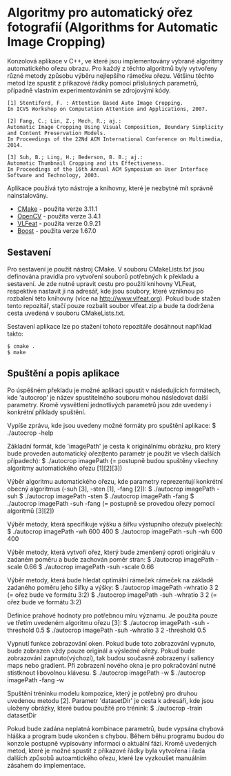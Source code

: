 # Algoritmy pro automatický ořez fotografií (Algorithms for Automatic Image Cropping)

Konzolová aplikace v C++, ve které jsou implementovány vybrané algoritmy automatického ořezu obrazu. Pro každý z těchto algoritmů byly vytvořeny různé metody způsobu výběru nejlepšího rámečku ořezu. Většinu těchto metod lze spustit z příkazové řádky pomocí příslušných parametrů, případně vlastním experimentováním se zdrojovými kódy.

    [1] Stentiford, F. : Attention Based Auto Image Cropping.
    In ICVS Workshop on Computation Attention and Applications, 2007.
    
    [2] Fang, C.; Lin, Z.; Mech, R.; aj.:
    Automatic Image Cropping Using Visual Composition, Boundary Simplicity and Content Preservation Models.
    In Proceedings of the 22Nd ACM International Conference on Multimedia, 2014.

    [3] Suh, B.; Ling, H.; Bederson, B. B.; aj.:
    Automatic Thumbnail Cropping and its Effectiveness.
    In Proceedings of the 16th Annual ACM Symposium on User Interface Software and Technology, 2003.

Aplikace používá tyto nástroje a knihovny, které je nezbytné mít správně nainstalovány.
* <a href=https://cmake.org>CMake</a> - použita verze 3.11.1
* <a href=https://opencv.org>OpenCV</a> - použita verze 3.4.1
* <a href=http://www.vlfeat.org>VLFeat</a> - použita verze 0.9.21
* <a href=https://www.boost.org/>Boost</a> - použita verze 1.67.0

## Sestavení
Pro sestavení je použit nástroj CMake. V souboru CMakeLists.txt jsou definována pravidla pro vytvoření souborů potřebných k překladu a sestavení. Je zde nutné upravit cestu pro použití knihovny VLFeat, respektive nastavit ji na adresář, kde jsou soubory, které vzniknou po rozbalení této knihovny (více na http://www.vlfeat.org). Pokud bude stažen tento repozitář, stačí pouze rozbalit soubor vlfeat.zip a bude ta dodržena cesta uvedená v souboru CMakeLists.txt.

Sestavení aplikace lze po stažení tohoto repozitáře dosáhnout například takto:

    $ cmake .
    $ make

## Spuštění a popis aplikace
Po úspěšném překladu je možné aplikaci spustit v následujících formátech, kde 'autocrop' je název spustitelného souboru mohou následovat další parametry. Kromě vysvětlení jednotlivých parametrů jsou zde uvedeny i konkrétní příklady spuštění.

Vypíše zprávu, kde jsou uvedeny možné formáty pro spuštění aplikace:
    $ ./autocrop -help

Základní formát, kde 'imagePath' je cesta k originálnímu obrázku, pro který bude proveden automatický ořez(tento parametr je použit ve všech dalších případech):
    $ ./autocrop imagePath (= postupně budou spuštěny všechny algoritmy automatického ořezu [1][2][3])

Výběr algoritmu automatického ořezu, kde parametry reprezentují konkrétní obecný algoritmus (-suh [3], -sten [1], -fang [2]):
    $ ./autocrop imagePath -suh
    $ ./autocrop imagePath -sten
    $ ./autocrop imagePath -fang
    $ ./autocrop imagePath -suh -fang (= postupně se provedou ořezy pomocí algoritmů [3][2])

Výběr metody, která specifikuje výšku a šířku výstupního ořezu(v pixelech):
    $ ./autocrop imagePath -wh 600 400
    $ ./autocrop imagePath -suh -wh 600 400

Výběr metody, která vytvoří ořez, který bude zmenšený oproti originálu v zadaném poměru a bude zachován poměr stran:
    $ ./autocrop imagePath -scale 0.66
    $ ./autocrop imagePath -suh -scale 0.66

Výběr metody, která bude hledat optimální rámeček rámeček na základě zadaného poměru jeho šířky a výšky:
    $ ./autocrop imagePath -whratio 3 2 (= ořez bude ve formátu 3:2)
    $ ./autocrop imagePath -suh -whratio 3 2 (= ořez bude ve formátu 3:2)

Definice prahové hodnoty pro potřebnou míru významu. Je použita pouze ve třetím uvedeném algoritmu ořezu [3]:
    $ ./autocrop imagePath -suh -threshold 0.5
    $ ./autocrop imagePath -suh -whratio 3 2 -threshold 0.5

Vypnutí funkce zobrazování oken. Pokud bude toto zobrazování vypnuto, bude zobrazen vždy pouze originál a výsledné ořezy. Pokud bude zobrazování zapnuto(výchozí), tak budou současně zobrazeny i saliency maps nebo gradient. Při zobrazení nového okna je pro pokračování nutné stistknout libovolnou klávesu.
    $ ./autocrop imagePath -w
    $ ./autocrop imagePath -fang -w

Spuštění tréninku modelu kompozice, který je potřebný pro druhou uvedenou metodu [2]. Parametr 'datasetDir' je cesta k adresáři, kde jsou uloženy obrázky, které budou použité pro trénink:
    $ ./autocrop -train datasetDir


Pokud bude zadána neplatná kombinace parametrů, bude vypsána chybová hláška a program bude ukončen s chybou. Během běhu programu budou do konzole postupně vypisovány informaci o aktuální fázi. Kromě uvedených metod, které je možné spustit z příkazové řádky byla vytvořena i řada dalších způsobů autoamtického ořezu, které lze vyzkoušet manuálním zásahem do implementace.
